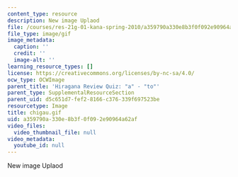 ```yaml
---
content_type: resource
description: New image Uplaod
file: /courses/res-21g-01-kana-spring-2010/a359790a330e8b3f0f092e90964a62af_chigau.gif
file_type: image/gif
image_metadata:
  caption: ''
  credit: ''
  image-alt: ''
learning_resource_types: []
license: https://creativecommons.org/licenses/by-nc-sa/4.0/
ocw_type: OCWImage
parent_title: 'Hiragana Review Quiz: "a" - "to"'
parent_type: SupplementalResourceSection
parent_uid: d5c651d7-fef2-8166-c376-339f697523be
resourcetype: Image
title: chigau.gif
uid: a359790a-330e-8b3f-0f09-2e90964a62af
video_files:
  video_thumbnail_file: null
video_metadata:
  youtube_id: null
---
```

New image Uplaod